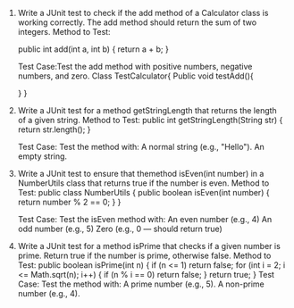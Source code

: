 1. Write a JUnit test to check if the add method of a Calculator class is working correctly. The add method should return the sum of two integers.
Method to Test:

    public int add(int a, int b) {
        return a + b;
    }

    Test Case:Test the add method with positive numbers, negative numbers, and zero.
    Class TestCalculator{
      Public void testAdd(){

      }
    }



2. Write a JUnit test for a method getStringLength that returns the length of a given string.
    Method to Test:
    public int getStringLength(String str) {
        return str.length();
    }

    Test Case:
             Test the method with:
    A normal string (e.g., "Hello").
    An empty string.




3. Write a JUnit test to ensure that themethod isEven(int number) in a NumberUtils class that returns true if the number is even.
    Method to Test:
    public class NumberUtils {
        public boolean isEven(int number) {
            return number % 2 == 0;
        }
    }

    
    Test Case:
         Test the isEven method with:
    An even number (e.g., 4)
    An odd number (e.g., 5)
    Zero (e.g., 0 — should return true)




4. Write a JUnit test for a method isPrime that checks if a given number is prime. Return true if the number is prime, otherwise false.
    Method to Test:
    public boolean isPrime(int n) {
        if (n <= 1) return false;
        for (int i = 2; i <= Math.sqrt(n); i++) {
            if (n % i == 0) return false;
        }
    return true;
    }
    Test Case:
    Test the method with:
    A prime number (e.g., 5).
    A non-prime number (e.g., 4).
